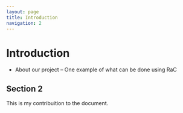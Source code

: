 ```yaml
---
layout: page
title: Introduction
navigation: 2
---
```


# Introduction

* About our project – One example of what can be done using RaC


## Section 2 

This is my contribuition to the document. 
